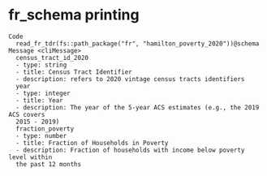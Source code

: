 # fr_schema printing

    Code
      read_fr_tdr(fs::path_package("fr", "hamilton_poverty_2020"))@schema
    Message <cliMessage>
      census_tract_id_2020
      - type: string
      - title: Census Tract Identifier
      - description: refers to 2020 vintage census tracts identifiers
      year
      - type: integer
      - title: Year
      - description: The year of the 5-year ACS estimates (e.g., the 2019 ACS covers
      2015 - 2019)
      fraction_poverty
      - type: number
      - title: Fraction of Households in Poverty
      - description: Fraction of households with income below poverty level within
      the past 12 months

